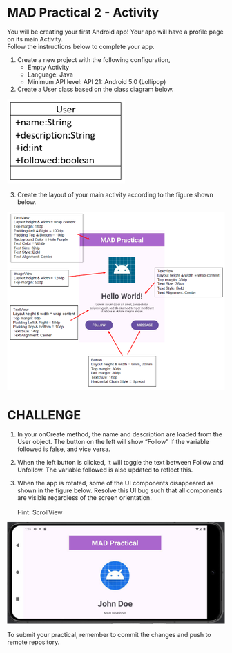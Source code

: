 # MAD Practical 2 - Activity
You will be creating your first Android app! Your app will have a profile page on its main Activity.<br/>
Follow the instructions below to complete your app.

1. Create a new project with the following configuration,
    * Empty Activity
    * Language: Java
    * Minimum API level: API 21: Android 5.0 (Lollipop)
2. Create a User class based on the class diagram below.

![User Class Diagram](/images/user_cd.png) 

3. Create the layout of your main activity according to the figure shown below.

![Screen Mockup](/images/screen_mock.png)

# CHALLENGE
1. In your onCreate method, the name and description are loaded from the User object. The button on the left will show “Follow” if the variable followed is false, and vice versa.

2.	When the left button is clicked, it will toggle the text between Follow and Unfollow. The variable followed is also updated to reflect this.

3.	When the app is rotated, some of the UI components disappeared as shown in the figure below. Resolve this UI bug such that all components are visible regardless of the screen orientation.<br/><br/>Hint: ScrollView

![Horizontal Rotation](/images/Screenshot_Rotate.png)

To submit your practical, remember to commit the changes and push to remote repository.
